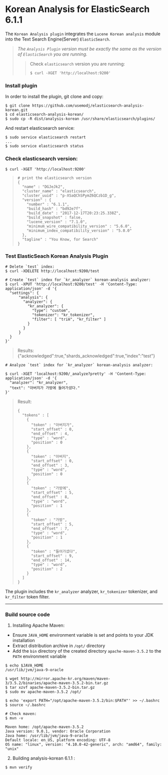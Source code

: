 Korean Analysis for ElasticSearch 6.1.1
==================================

The `Korean Analysis plugin` integrates the `Lucene Korean analysis` module
into the Text Search Engine(Server) `ElasticSearch`.

> _The `Analysis Plugin` version must be exactly_
> _the same as the version of `ElasticSearch` you are running._
>> Check `elasticsearch` version you are running:
>>```
>>$ curl -XGET 'http://localhost:9200'
>>```

### Install plugin
In order to install the plugin, git clone and copy:
```
$ git clone https://github.com/usemodj/elasticsearch-analysis-korean.git
$ cd elasticsearch-analysis-korean/
$ sudo cp -R dist/analysis-korean /usr/share/elasticsearch/plugins/
```

And restart elasticsearch service:
```
$ sudo service elasticsearch restart
...
$ sudo service elasticsearch status
```

### Check elasticsearch version:
```
$ curl -XGET 'http://localhost:9200'
```
>```
> # print the elasticsearch version
> {
>   "name" : "DGJeJk2",
>   "cluster_name" : "elasticsearch",
>   "cluster_uuid" : "p-XSaQChSPymZ6QCzb1D_g",
>   "version" : {
>     "number" : "6.1.1",
>     "build_hash" : "bd92e7f",
>     "build_date" : "2017-12-17T20:23:25.338Z",
>     "build_snapshot" : false,
>     "lucene_version" : "7.1.0",
>     "minimum_wire_compatibility_version" : "5.6.0",
>     "minimum_index_compatibility_version" : "5.0.0"
>   },
>   "tagline" : "You Know, for Search"
> }
>```
>>

### Test ElasticSeach Korean Analysis Plugin

```
# Delete `test` index:
$ curl -XDELETE http://localhost:9200/test

# Create `test` index for `kr_analyzer` korean-analysis analyzer:
$ curl -XPUT 'http://localhost:9200/test' -H 'Content-Type: application/json' -d '{
  "settings": {
      "analysis": {
        "analyzer": {
          "kr_analyzer": {
            "type": "custom",
            "tokenizer": "kr_tokenizer",
            "filter": [ "trim", "kr_filter" ]
          }
        }
      }
  }
}'
```
> Results: {"acknowledged":true,"shards_acknowledged":true,"index":"test"}

```
# Analyze `test` index for `kr_analyzer` korean-analysis analyzer:

$ curl -XGET 'localhost:9200/_analyze?pretty' -H 'Content-Type: application/json' -d '{
  "analyzer": "kr_analyzer",
  "text": "아버지가 가방에 들어가셨다."
}'
```
> Result:
>```
> {
>   "tokens" : [
>     {
>       "token" : "아버지가",
>       "start_offset" : 0,
>       "end_offset" : 4,
>       "type" : "word",
>       "position" : 0
>     },
>     {
>       "token" : "아버지",
>       "start_offset" : 0,
>       "end_offset" : 3,
>       "type" : "word",
>       "position" : 0
>     },
>     {
>       "token" : "가방에",
>       "start_offset" : 5,
>       "end_offset" : 8,
>       "type" : "word",
>       "position" : 1
>     },
>     {
>       "token" : "가방",
>       "start_offset" : 5,
>       "end_offset" : 7,
>       "type" : "word",
>       "position" : 1
>     },
>     {
>       "token" : "들어가셨다",
>       "start_offset" : 9,
>       "end_offset" : 14,
>       "type" : "word",
>       "position" : 2
>     }
>   ]
> }
>```

The plugin includes the `kr_analyzer` analyzer, `kr_tokenizer` tokenizer, and `kr_filter` token filter.


------------------
### Build source code

1. Installing Apache Maven:
* Ensure `JAVA_HOME` environment variable is set and points to your JDK installation
* Extract distribution archive in `/opt/` directory
* Add the `bin` directory of the created directory `apache-maven-3.5.2` to the `PATH` environment variable

```
$ echo $JAVA_HOME
/usr/lib/jvm/java-9-oracle

$ wget http://mirror.apache-kr.org/maven/maven-3/3.5.2/binaries/apache-maven-3.5.2-bin.tar.gz
$ tar xzvf apache-maven-3.5.2-bin.tar.gz
$ sudo mv apache-maven-3.5.2 /opt/
 
$ echo 'export PATH="/opt/apache-maven-3.5.2/bin:$PATH"' >> ~/.bashrc
$ source ~/.bashrc

# Check maven:
$ mvn -v

Maven home: /opt/apache-maven-3.5.2
Java version: 9.0.1, vendor: Oracle Corporation
Java home: /usr/lib/jvm/java-9-oracle
Default locale: en_US, platform encoding: UTF-8
OS name: "linux", version: "4.10.0-42-generic", arch: "amd64", family: "unix"

```

2. Building analysis-korean 6.1.1 :
```
$ mvn verify
```
